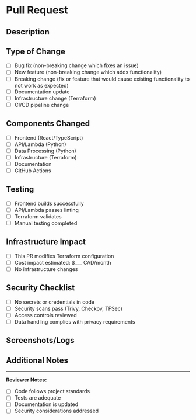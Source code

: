 # Pull Request

## Description
<!-- Brief description of the changes -->

## Type of Change
<!-- Check all that apply -->
- [ ] Bug fix (non-breaking change which fixes an issue)
- [ ] New feature (non-breaking change which adds functionality)  
- [ ] Breaking change (fix or feature that would cause existing functionality to not work as expected)
- [ ] Documentation update
- [ ] Infrastructure change (Terraform)
- [ ] CI/CD pipeline change

## Components Changed
<!-- Check all that apply -->
- [ ] Frontend (React/TypeScript)
- [ ] API/Lambda (Python)
- [ ] Data Processing (Python)
- [ ] Infrastructure (Terraform)
- [ ] Documentation
- [ ] GitHub Actions

## Testing
<!-- Describe the tests you've run -->
- [ ] Frontend builds successfully
- [ ] API/Lambda passes linting
- [ ] Terraform validates
- [ ] Manual testing completed

## Infrastructure Impact
<!-- If this changes infrastructure -->
- [ ] This PR modifies Terraform configuration
- [ ] Cost impact estimated: $___ CAD/month
- [ ] No infrastructure changes

## Security Checklist
- [ ] No secrets or credentials in code
- [ ] Security scans pass (Trivy, Checkov, TFSec)
- [ ] Access controls reviewed
- [ ] Data handling complies with privacy requirements

## Screenshots/Logs
<!-- If applicable, add screenshots or relevant log output -->

## Additional Notes
<!-- Any additional information, considerations, or context -->

---
**Reviewer Notes:**
- [ ] Code follows project standards
- [ ] Tests are adequate
- [ ] Documentation is updated
- [ ] Security considerations addressed